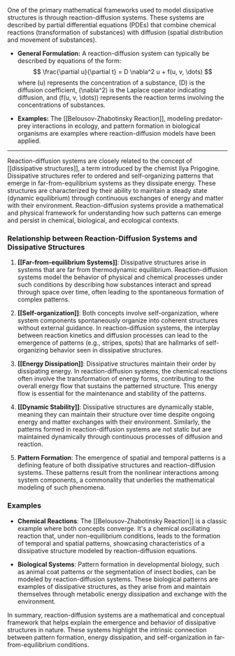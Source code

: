 One of the primary mathematical frameworks used to model dissipative structures is through reaction-diffusion systems. These systems are described by partial differential equations (PDEs) that combine chemical reactions (transformation of substances) with diffusion (spatial distribution and movement of substances).

- **General Formulation:** A reaction-diffusion system can typically be described by equations of the form:
  $$ \frac{\partial u}{\partial t} = D \nabla^2 u + f(u, v, \dots) $$
  where \(u\) represents the concentration of a substance, \(D\) is the diffusion coefficient, \(\nabla^2\) is the Laplace operator indicating diffusion, and \(f(u, v, \dots)\) represents the reaction terms involving the concentrations of substances.

- **Examples:** The [[Belousov-Zhabotinsky Reaction]], modeling predator-prey interactions in ecology, and pattern formation in biological organisms are examples where reaction-diffusion models have been applied.

---

Reaction-diffusion systems are closely related to the concept of [[dissipative structures]], a term introduced by the chemist Ilya Prigogine. Dissipative structures refer to ordered and self-organizing patterns that emerge in far-from-equilibrium systems as they dissipate energy. These structures are characterized by their ability to maintain a steady state (dynamic equilibrium) through continuous exchanges of energy and matter with their environment. Reaction-diffusion systems provide a mathematical and physical framework for understanding how such patterns can emerge and persist in chemical, biological, and ecological contexts.

### Relationship between Reaction-Diffusion Systems and Dissipative Structures

1. **[[Far-from-equilibrium Systems]]**: Dissipative structures arise in systems that are far from thermodynamic equilibrium. Reaction-diffusion systems model the behavior of physical and chemical processes under such conditions by describing how substances interact and spread through space over time, often leading to the spontaneous formation of complex patterns.

2. **[[Self-organization]]**: Both concepts involve self-organization, where system components spontaneously organize into coherent structures without external guidance. In reaction-diffusion systems, the interplay between reaction kinetics and diffusion processes can lead to the emergence of patterns (e.g., stripes, spots) that are hallmarks of self-organizing behavior seen in dissipative structures.

3. **[[Energy Dissipation]]**: Dissipative structures maintain their order by dissipating energy. In reaction-diffusion systems, the chemical reactions often involve the transformation of energy forms, contributing to the overall energy flow that sustains the patterned structure. This energy flow is essential for the maintenance and stability of the patterns.

4. **[[Dynamic Stability]]**: Dissipative structures are dynamically stable, meaning they can maintain their structure over time despite ongoing energy and matter exchanges with their environment. Similarly, the patterns formed in reaction-diffusion systems are not static but are maintained dynamically through continuous processes of diffusion and reaction.

5. **Pattern Formation**: The emergence of spatial and temporal patterns is a defining feature of both dissipative structures and reaction-diffusion systems. These patterns result from the nonlinear interactions among system components, a commonality that underlies the mathematical modeling of such phenomena.

### Examples

- **Chemical Reactions**: The [[Belousov-Zhabotinsky Reaction]] is a classic example where both concepts converge. It's a chemical oscillating reaction that, under non-equilibrium conditions, leads to the formation of temporal and spatial patterns, showcasing characteristics of a dissipative structure modeled by reaction-diffusion equations.
  
- **Biological Systems**: Pattern formation in developmental biology, such as animal coat patterns or the segmentation of insect bodies, can be modeled by reaction-diffusion systems. These biological patterns are examples of dissipative structures, as they arise from and maintain themselves through metabolic energy dissipation and exchange with the environment.

In summary, reaction-diffusion systems are a mathematical and conceptual framework that helps explain the emergence and behavior of dissipative structures in nature. These systems highlight the intrinsic connection between pattern formation, energy dissipation, and self-organization in far-from-equilibrium conditions.